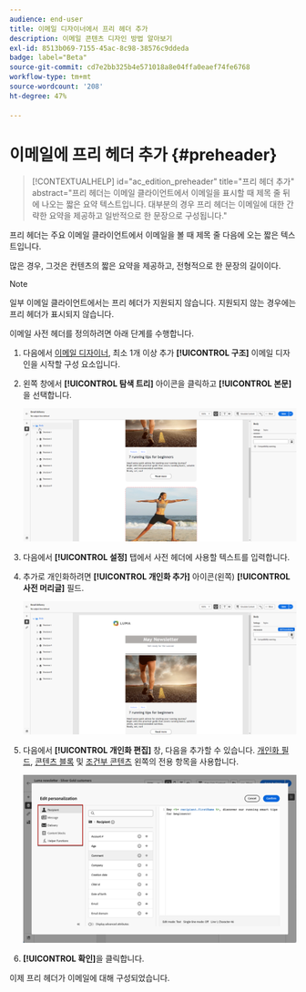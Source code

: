 ```yaml
---
audience: end-user
title: 이메일 디자이너에서 프리 헤더 추가
description: 이메일 콘텐츠 디자인 방법 알아보기
exl-id: 8513b069-7155-45ac-8c98-38576c9ddeda
badge: label="Beta"
source-git-commit: cd7e2bb325b4e571018a8e04ffa0eaef74fe6768
workflow-type: tm+mt
source-wordcount: '208'
ht-degree: 47%

---
```


# 이메일에 프리 헤더 추가 {#preheader}

>[!CONTEXTUALHELP]
>id="ac_edition_preheader"
>title="프리 헤더 추가"
>abstract="프리 헤더는 이메일 클라이언트에서 이메일을 표시할 때 제목 줄 뒤에 나오는 짧은 요약 텍스트입니다. 대부분의 경우 프리 헤더는 이메일에 대한 간략한 요약을 제공하고 일반적으로 한 문장으로 구성됩니다."

프리 헤더는 주요 이메일 클라이언트에서 이메일을 볼 때 제목 줄 다음에 오는 짧은 텍스트입니다.

많은 경우, 그것은 컨텐츠의 짧은 요약을 제공하고, 전형적으로 한 문장의 길이이다.

>[!NOTE]
>
>일부 이메일 클라이언트에서는 프리 헤더가 지원되지 않습니다. 지원되지 않는 경우에는 프리 헤더가 표시되지 않습니다.

이메일 사전 헤더를 정의하려면 아래 단계를 수행합니다.

1. 다음에서 [이메일 디자이너](create-email-content.md), 최소 1개 이상 추가 **[!UICONTROL 구조]** 이메일 디자인을 시작할 구성 요소입니다.

1. 왼쪽 창에서 **[!UICONTROL 탐색 트리]** 아이콘을 클릭하고 **[!UICONTROL 본문]**&#x200B;을 선택합니다.

   ![](assets/preheader_body.png)

1. 다음에서 **[!UICONTROL 설정]** 탭에서 사전 헤더에 사용할 텍스트를 입력합니다.

1. 추가로 개인화하려면 **[!UICONTROL 개인화 추가]** 아이콘(왼쪽) **[!UICONTROL 사전 머리글]** 필드.

   ![](assets/preheader_body_settings.png)

1. 다음에서 **[!UICONTROL 개인화 편집]** 창, 다음을 추가할 수 있습니다. [개인화 필드](../personalization/personalize.md), [콘텐츠 블록](../personalization/content-blocks.md) 및 [조건부 콘텐츠](../personalization/conditions.md) 왼쪽의 전용 항목을 사용합니다.

   ![](assets/preheader_body_personalization.png)

1. **[!UICONTROL 확인]**&#x200B;을 클릭합니다.

이제 프리 헤더가 이메일에 대해 구성되었습니다.
